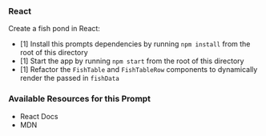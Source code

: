 ### React

Create a fish pond in React:

* [1] Install this prompts dependencies by running `npm install` from the root of this directory
* [1] Start the app by running `npm start` from the root of this directory
* [1] Refactor the `FishTable` and `FishTableRow` components to dynamically render the passed in `fishData`

### Available Resources for this Prompt
* React Docs
* MDN

